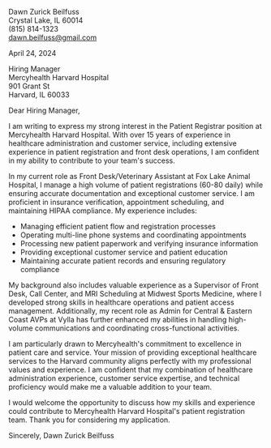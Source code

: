 Dawn Zurick Beilfuss  
Crystal Lake, IL 60014  
(815) 814-1323  
dawn.beilfuss@gmail.com

April 24, 2024

Hiring Manager  
Mercyhealth Harvard Hospital  
901 Grant St  
Harvard, IL 60033

Dear Hiring Manager,

I am writing to express my strong interest in the Patient Registrar position at Mercyhealth Harvard Hospital. With over 15 years of experience in healthcare administration and customer service, including extensive experience in patient registration and front desk operations, I am confident in my ability to contribute to your team's success.

In my current role as Front Desk/Veterinary Assistant at Fox Lake Animal Hospital, I manage a high volume of patient registrations (60-80 daily) while ensuring accurate documentation and exceptional customer service. I am proficient in insurance verification, appointment scheduling, and maintaining HIPAA compliance. My experience includes:

- Managing efficient patient flow and registration processes
- Operating multi-line phone systems and coordinating appointments
- Processing new patient paperwork and verifying insurance information
- Providing exceptional customer service and patient education
- Maintaining accurate patient records and ensuring regulatory compliance

My background also includes valuable experience as a Supervisor of Front Desk, Call Center, and MRI Scheduling at Midwest Sports Medicine, where I developed strong skills in healthcare operations and patient access management. Additionally, my recent role as Admin for Central & Eastern Coast AVPs at Vylla has further enhanced my abilities in handling high-volume communications and coordinating cross-functional activities.

I am particularly drawn to Mercyhealth's commitment to excellence in patient care and service. Your mission of providing exceptional healthcare services to the Harvard community aligns perfectly with my professional values and experience. I am confident that my combination of healthcare administration experience, customer service expertise, and technical proficiency would make me a valuable addition to your team.

I would welcome the opportunity to discuss how my skills and experience could contribute to Mercyhealth Harvard Hospital's patient registration team. Thank you for considering my application.

Sincerely,
Dawn Zurick Beilfuss 